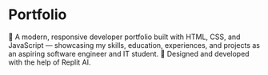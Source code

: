 # Portfolio
🎯 A modern, responsive developer portfolio built with HTML, CSS, and JavaScript — showcasing my skills, education, experiences, and projects as an aspiring software engineer and IT student. 🚀 Designed and developed with the help of Replit AI.
